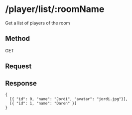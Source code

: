 # /player/list/:roomName

Get a list of players of the room

## Method

GET

## Request


## Response

```
{
  [{ "id": 0, "name": "Jordi", "avatar": "jordi.jpg"}],
  [{ "id": 1, "name": "Daren" }]
}
```
